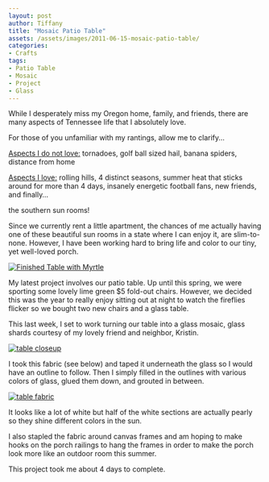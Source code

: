 ```yaml
---
layout: post
author: Tiffany
title: "Mosaic Patio Table"
assets: /assets/images/2011-06-15-mosaic-patio-table/
categories: 
- Crafts
tags: 
- Patio Table
- Mosaic
- Project
- Glass
---
```


While I desperately miss my Oregon home, family, and friends, there are many aspects of Tennessee life that I absolutely love.

For those of you unfamiliar with my rantings, allow me to clarify…

<span style="text-decoration: underline;">Aspects I do not love:</span> tornadoes, golf ball sized hail, banana spiders, distance from home

<span style="text-decoration: underline;">Aspects I love:</span> rolling hills, 4 distinct seasons, summer heat that sticks around for more than 4 days, insanely energetic football fans, new friends, and finally…

the southern sun rooms!

Since we currently rent a little apartment, the chances of me actually having one of these beautiful sun rooms in a state where I can enjoy it, are slim-to-none. However, I have been working hard to bring life and color to our tiny, yet well-loved porch.

[![](jekyll_uploads/2011/06/table-023-575x431.jpg "Finished Table with Myrtle")](http://www.sweetpeonies.com/2011/06/mosaic-patio-table/table-023/)

My latest project involves our patio table. Up until this spring, we were sporting some lovely lime green $5 fold-out chairs. However, we decided this was the year to really enjoy sitting out at night to watch the fireflies flicker so we bought two new chairs and a glass table.

This last week, I set to work turning our table into a glass mosaic, glass shards courtesy of my lovely friend and neighbor, Kristin.

[![](jekyll_uploads/2011/06/table-009-575x411.jpg "table closeup")](http://www.sweetpeonies.com/2011/06/mosaic-patio-table/table-009/)

I took this fabric (see below) and taped it underneath the glass so I would have an outline to follow. Then I simply filled in the outlines with various colors of glass, glued them down, and grouted in between.

[![](jekyll_uploads/2011/06/table-022-575x431.jpg "table fabric")](http://www.sweetpeonies.com/2011/06/mosaic-patio-table/table-022/)

It looks like a lot of white but half of the white sections are actually pearly so they shine different colors in the sun.

I also stapled the fabric around canvas frames and am hoping to make hooks on the porch railings to hang the frames in order to make the porch look more like an outdoor room this summer.

This project took me about 4 days to complete.